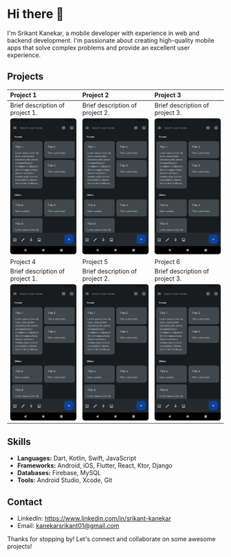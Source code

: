 # Hi there 👋

I'm Srikant Kanekar, a mobile developer with experience in web and backend development. I'm passionate about creating high-quality mobile apps that solve complex problems and provide an excellent user experience.

## Projects

| Project 1     | Project 2     | Project 3     |
| :------------- | :------------- | :------------- |
| Brief description of project 1.     | Brief description of project 2.     | Brief description of project 3.     |
| [![Note app screenshot](https://github.com/SrikantKanekar/NoteApp-Android/blob/master/screenshots/notes_screen.png)](https://github.com/SrikantKanekar/NoteApp-Android) | ![Note app screenshot](https://github.com/SrikantKanekar/NoteApp-Android/blob/master/screenshots/notes_screen.png)     | ![Note app screenshot](https://github.com/SrikantKanekar/NoteApp-Android/blob/master/screenshots/notes_screen.png)     |
| Project 4     | Project 5     | Project 6     |
| Brief description of project 1.     | Brief description of project 2.     | Brief description of project 3.     |
| ![Note app screenshot](https://github.com/SrikantKanekar/NoteApp-Android/blob/master/screenshots/notes_screen.png)     | ![Note app screenshot](https://github.com/SrikantKanekar/NoteApp-Android/blob/master/screenshots/notes_screen.png)     | ![Note app screenshot](https://github.com/SrikantKanekar/NoteApp-Android/blob/master/screenshots/notes_screen.png)     |

## Skills

- **Languages:** Dart, Kotlin, Swift, JavaScript
- **Frameworks:** Android, iOS, Flutter, React, Ktor, Django
- **Databases:** Firebase, MySQL
- **Tools:** Android Studio, Xcode, Git

## Contact

- LinkedIn: https://www.linkedin.com/in/srikant-kanekar
- Email: kanekarsrikant01@gmail.com

Thanks for stopping by! Let's connect and collaborate on some awesome projects!
